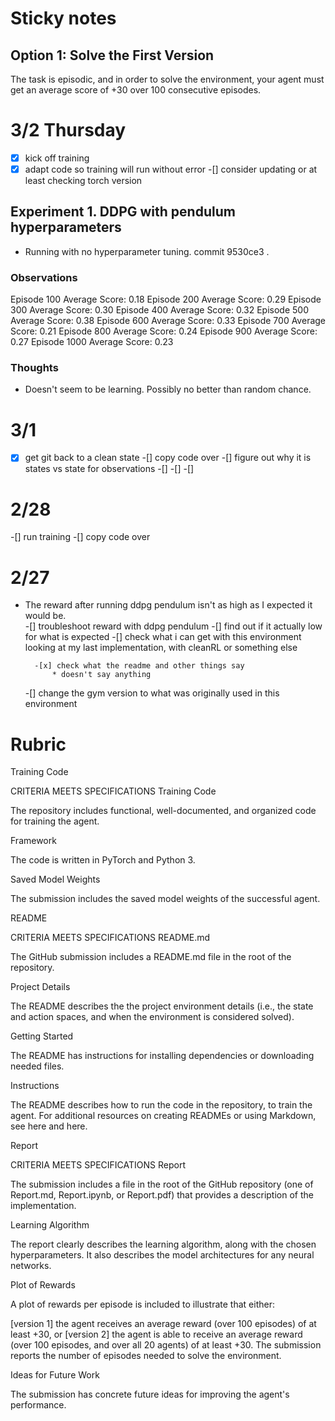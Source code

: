 # Sticky notes
## Option 1: Solve the First Version

The task is episodic, and in order to solve the environment,  your agent must get an average score of +30 over 100 consecutive episodes.


# 3/2 Thursday 
-[x] kick off training
-[x] adapt code so training will run without error
-[] consider updating or at least checking torch version
## Experiment 1.  DDPG with pendulum hyperparameters
* Running with no hyperparameter tuning.  commit 9530ce3 .  
### Observations
Episode 100	Average Score: 0.18
Episode 200	Average Score: 0.29
Episode 300	Average Score: 0.30
Episode 400	Average Score: 0.32
Episode 500	Average Score: 0.38
Episode 600	Average Score: 0.33
Episode 700	Average Score: 0.21
Episode 800	Average Score: 0.24
Episode 900	Average Score: 0.27
Episode 1000	Average Score: 0.23

### Thoughts
* Doesn't seem to be learning.  Possibly no better than random chance.  

# 3/1
-[x] get git back to a clean state 
-[] copy code over
-[] figure out why it is states vs state for observations
-[] 
-[] 
-[] 

# 2/28
-[] run training
    -[] copy code over

# 2/27
* The reward after running ddpg pendulum isn't as high as I expected it would be.  
-[] troubleshoot reward with ddpg pendulum
    -[] find out if it actually low for what is expected
        -[] check what i can get with this environment looking at my last implementation, with cleanRL or something else

        -[x] check what the readme and other things say
            * doesn't say anything
    -[] change the gym version to what was originally used in this environment



# Rubric

Training Code

CRITERIA
MEETS SPECIFICATIONS
Training Code

The repository includes functional, well-documented, and organized code for training the agent.

Framework

The code is written in PyTorch and Python 3.

Saved Model Weights

The submission includes the saved model weights of the successful agent.

README

CRITERIA
MEETS SPECIFICATIONS
README.md

The GitHub submission includes a README.md file in the root of the repository.

Project Details

The README describes the the project environment details (i.e., the state and action spaces, and when the environment is considered solved).

Getting Started

The README has instructions for installing dependencies or downloading needed files.

Instructions

The README describes how to run the code in the repository, to train the agent. For additional resources on creating READMEs or using Markdown, see here and here.

Report

CRITERIA
MEETS SPECIFICATIONS
Report

The submission includes a file in the root of the GitHub repository (one of Report.md, Report.ipynb, or Report.pdf) that provides a description of the implementation.

Learning Algorithm

The report clearly describes the learning algorithm, along with the chosen hyperparameters. It also describes the model architectures for any neural networks.

Plot of Rewards

A plot of rewards per episode is included to illustrate that either:

[version 1] the agent receives an average reward (over 100 episodes) of at least +30, or
[version 2] the agent is able to receive an average reward (over 100 episodes, and over all 20 agents) of at least +30.
The submission reports the number of episodes needed to solve the environment.

Ideas for Future Work

The submission has concrete future ideas for improving the agent's performance.